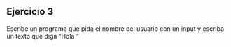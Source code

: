 #

## Ejercicio 3

Escribe un programa que pida el nombre del usuario con un input y escriba un texto que diga “Hola <nombre-de-usuario>”